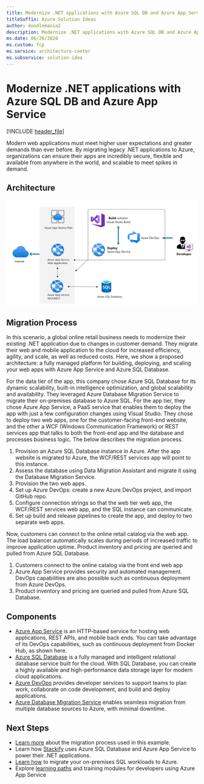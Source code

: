 ```yaml
---
title: Modernize .NET applications with Azure SQL DB and Azure App Service 
titleSuffix: Azure Solution Ideas
author: doodlemania2
description: Modernize .NET applications with Azure SQL DB and Azure App Service 
ms.date: 06/26/2020
ms.custom: fcp
ms.service: architecture-center
ms.subservice: solution-idea
---
```


# Modernize .NET applications with Azure SQL DB and Azure App Service

[!INCLUDE [header_file](../../../includes/sol-idea-header.md)]

Modern web applications must meet higher user expectations and greater demands than ever before. By migrating legacy .NET applications to Azure, organizations can ensure their apps are incredibly secure, flexible and available from anywhere in the world, and scalable to meet spikes in demand.

## Architecture

![Architecture Diagram](../media/net-app-modernization.png)

## Migration Process

In this scenario, a global online retail business needs to modernize their existing .NET application due to changes in customer demand. They migrate their web and mobile application to the cloud for increased efficiency, agility, and scale, as well as reduced costs. Here, we show a proposed architecture: a fully managed platform for building, deploying, and scaling your web apps with Azure App Service and Azure SQL Database.

For the data tier of the app, this company chose Azure SQL Database for its dynamic scalability, built-in intelligence optimization, and global scalability and availability. They leveraged Azure Database Migration Service to migrate their on-premises database to Azure SQL. For the app tier, they chose Azure App Service, a PaaS service that enables them to deploy the app with just a few configuration changes using Visual Studio. They chose to deploy two web apps, one for the customer-facing front-end website, and the other a WCF (Windows Communication Framework) or REST services app that talks to both the front-end app and the database and processes business logic. The below describes the migration process.

1. Provision an Azure SQL Database instance in Azure. After the app website is migrated to Azure, the WCF/REST services app will point to this instance.
2. Assess the database using Data Migration Assistant and migrate it using the Database Migration Service.
3. Provision the two web apps.
4. Set up Azure DevOps: create a new Azure DevOps project, and import GitHub repo.
5. Configure connection strings so that the web tier web app, the WCF/REST services web app, and the SQL instance can communicate.
6. Set up build and release pipelines to create the app, and deploy to two separate web apps.

Now, customers can connect to the online retail catalog via the web app. The load balancer automatically scales during periods of increased traffic to improve application uptime. Product inventory and pricing are queried and pulled from Azure SQL Database.

1. Customers connect to the online catalog via the front end web app
2. Azure App Service provides security and automated management.  DevOps capabilities are also possible such as continuous deployment from Azure DevOps.  
3. Product inventory and pricing are queried and pulled from Azure SQL Database.

## Components

- [Azure App Service](https://docs.microsoft.com/azure/app-service/overview) is an HTTP-based service for hosting web applications, REST APIs, and mobile back ends. You can take advantage of its DevOps capabilities, such as continuous deployment from Docker Hub, as shown here.
- [Azure SQL Database](https://docs.microsoft.com/azure/azure-sql/database/sql-database-paas-overview) is a fully managed and intelligent relational database service built for the cloud. With SQL Database, you can create a highly available and high-performance data storage layer for modern cloud applications.
- [Azure DevOps](https://azure.microsoft.com/services/devops/) provides developer services to support teams to plan work, collaborate on code development, and build and deploy applications.
- [Azure Database Migration Service](https://docs.microsoft.com/azure/dms/dms-overview) enables seamless migration from multiple database sources to Azure, with minimal downtime.

## Next Steps

- [Learn more](https://docs.microsoft.com/azure/cloud-adoption-framework/migrate/azure-best-practices/contoso-migration-refactor-web-app-sql) about the migration process used in this example. 
- Learn how [Stackify](https://customers.microsoft.com/story/726302-stackify) uses Azure SQL Database and Azure App Service to power their .NET applications.
- [Learn how](https://docs.microsoft.com/learn/paths/migrate-sql-workloads-azure/) to migrate your on-premises SQL workloads to Azure.
- Explore [learning paths](https://docs.microsoft.com/learn/browse/?products=azure-app-service&roles=developer) and training modules for developers using Azure App Service
